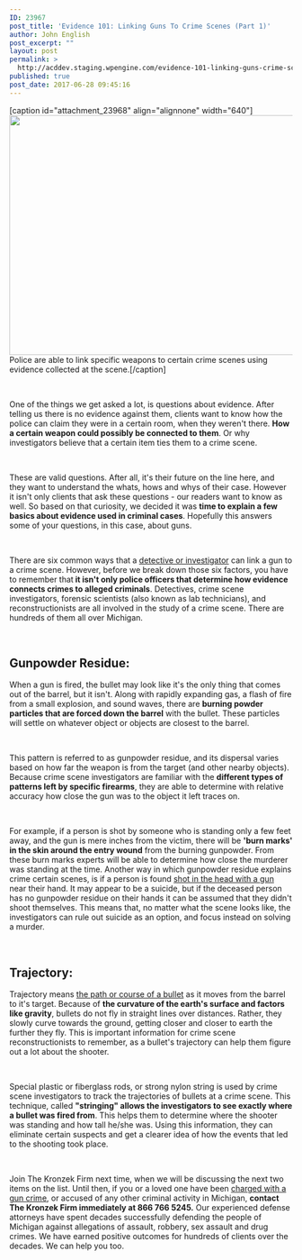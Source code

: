 ```yaml
---
ID: 23967
post_title: 'Evidence 101: Linking Guns To Crime Scenes (Part 1)'
author: John English
post_excerpt: ""
layout: post
permalink: >
  http://acddev.staging.wpengine.com/evidence-101-linking-guns-crime-scenes-part-1.html
published: true
post_date: 2017-06-28 09:45:16
---
```

[caption id="attachment_23968" align="alignnone" width="640"]<img class="size-full wp-image-23968" src="http://acddev.staging.wpengine.com/wp-content/uploads/2017/06/bullet-408636_640.jpg" alt="" width="640" height="426" /> Police are able to link specific weapons to certain crime scenes using evidence collected at the scene.[/caption]

&nbsp;

<span style="font-weight: 400;">One of the things we get asked a lot, is questions about evidence. After telling us there is no evidence against them, clients want to know how the police can claim they were in a certain room, when they weren't there. </span><b>How a certain weapon could possibly be connected to them</b><span style="font-weight: 400;">. Or why investigators believe that a certain item ties them to a crime scene. </span>

&nbsp;

<span style="font-weight: 400;">These are valid questions. After all, it's their future on the line here, and they want to understand the whats, hows and whys of their case. However it isn't only clients that ask these questions - our readers want to know as well. So based on that curiosity, we decided it was </span><b>time to explain a few basics about evidence used in criminal cases</b><span style="font-weight: 400;">. Hopefully this answers some of your questions, in this case, about guns.</span>

&nbsp;

<span style="font-weight: 400;">There are six common ways that a </span><a href="http://acddev.staging.wpengine.com/searches.html" target="_blank" rel="noopener"><span style="font-weight: 400;">detective or investigator</span></a><span style="font-weight: 400;"> can link a gun to a crime scene. However, before we break down those six factors, you have to remember that</span><b> it isn't only police officers that determine how evidence connects crimes to alleged criminals</b><span style="font-weight: 400;">. Detectives, crime scene investigators, forensic scientists (also known as lab technicians), and reconstructionists are all involved in the study of a crime scene. There are hundreds of them all over Michigan.</span>

&nbsp;
<h2><b>Gunpowder Residue:</b></h2>
<span style="font-weight: 400;">When a gun is fired, the bullet may look like it's the only thing that comes out of the barrel, but it isn't. Along with rapidly expanding gas, a flash of fire from a small explosion, and sound waves, there are </span><b>burning powder particles that are forced down the barrel</b><span style="font-weight: 400;"> with the bullet. These particles will settle on whatever object or objects are closest to the barrel. </span>

&nbsp;

<span style="font-weight: 400;">This pattern is referred to as gunpowder residue, and its dispersal varies based on how far the weapon is from the target (and other nearby objects). Because crime scene investigators are familiar with the </span><b>different types of patterns left by specific firearms</b><span style="font-weight: 400;">, they are able to determine with relative accuracy how close the gun was to the object it left traces on. </span>

&nbsp;

<span style="font-weight: 400;">For example, if a person is shot by someone who is standing only a few feet away, and the gun is mere inches from the victim, there will be </span><b>'burn marks' in the skin around the entry wound</b><span style="font-weight: 400;"> from the burning gunpowder. From these burn marks experts will be able to determine how close the murderer was standing at the time. Another way in which gunpowder residue explains crime certain scenes, is if a person is found </span><a href="http://acddev.staging.wpengine.com/michigan-felony-firearm-attorneys-michigan-gun-lawyers.html" target="_blank" rel="noopener"><span style="font-weight: 400;">shot in the head with a gun</span></a><span style="font-weight: 400;"> near their hand. It may appear to be a suicide, but if the deceased person has no gunpowder residue on their hands it can be assumed that they didn't shoot themselves. This means that, no matter what the scene looks like, the investigators can rule out suicide as an option, and focus instead on solving a murder.</span>

&nbsp;
<h2><b>Trajectory:</b></h2>
<span style="font-weight: 400;">Trajectory means </span><a href="http://acddev.staging.wpengine.com/illegal-discharge-of-a-firearm-in-michigan.html" target="_blank" rel="noopener"><span style="font-weight: 400;">the path or course of a bullet</span></a><span style="font-weight: 400;"> as it moves from the barrel to it's target. Because of </span><b>the curvature of the earth's surface and factors like gravity</b><span style="font-weight: 400;">, bullets do not fly in straight lines over distances. Rather, they slowly curve towards the ground, getting closer and closer to earth the further they fly. This is important information for crime scene reconstructionists to remember, as a bullet's trajectory can help them figure out a lot about the shooter.</span>

&nbsp;

<span style="font-weight: 400;">Special plastic or fiberglass rods, or strong nylon string is used by crime scene investigators to track the trajectories of bullets at a crime scene. This technique, called </span><b>"stringing" allows the investigators to see exactly where a bullet was fired from</b><span style="font-weight: 400;">. This helps them to determine where the shooter was standing and how tall he/she was. Using this information, they can eliminate certain suspects and get a clearer idea of how the events that led to the shooting took place.</span>

&nbsp;

<span style="font-weight: 400;">Join The Kronzek Firm next time, when we will be discussing the next two items on the list. Until then, if you or a loved one have been </span><a href="http://acddev.staging.wpengine.com/gun-right-restoration.html" target="_blank" rel="noopener"><span style="font-weight: 400;">charged with a gun crime</span></a><span style="font-weight: 400;">, or accused of any other criminal activity in Michigan, </span><b>contact The Kronzek Firm immediately at 866 766 5245.</b><span style="font-weight: 400;"> Our experienced defense attorneys have spent decades successfully defending the people of Michigan against allegations of assault, robbery, sex assault and drug crimes. We have earned positive outcomes for hundreds of clients over the decades. We can help you too.</span>